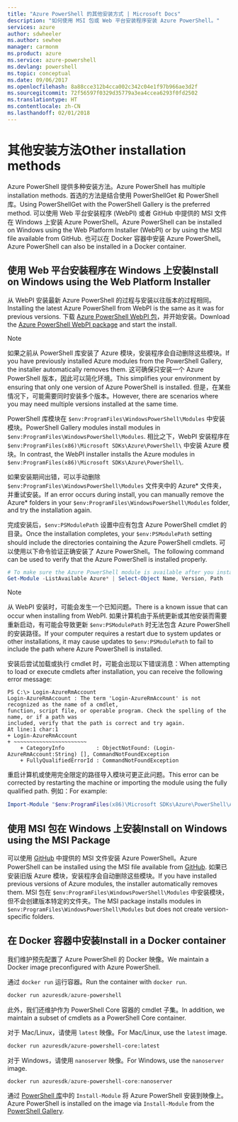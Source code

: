 ```yaml
---
title: "Azure PowerShell 的其他安装方式 | Microsoft Docs"
description: "如何使用 MSI 包或 Web 平台安装程序安装 Azure PowerShell。"
services: azure
author: sdwheeler
ms.author: sewhee
manager: carmonm
ms.product: azure
ms.service: azure-powershell
ms.devlang: powershell
ms.topic: conceptual
ms.date: 09/06/2017
ms.openlocfilehash: 8a88cce312b4cca002c342c04e1f97b966ae3d2f
ms.sourcegitcommit: 72f56597f0329d35779a3ea4ccea6293f0fd2502
ms.translationtype: HT
ms.contentlocale: zh-CN
ms.lasthandoff: 02/01/2018
---
```

# <a name="other-installation-methods"></a><span data-ttu-id="a0453-103">其他安装方法</span><span class="sxs-lookup"><span data-stu-id="a0453-103">Other installation methods</span></span>

<span data-ttu-id="a0453-104">Azure PowerShell 提供多种安装方法。</span><span class="sxs-lookup"><span data-stu-id="a0453-104">Azure PowerShell has multiple installation methods.</span></span> <span data-ttu-id="a0453-105">首选的方法是结合使用 PowerShellGet 和 PowerShell 库。</span><span class="sxs-lookup"><span data-stu-id="a0453-105">Using PowerShellGet with the PowerShell Gallery is the preferred method.</span></span> <span data-ttu-id="a0453-106">可以使用 Web 平台安装程序 (WebPI) 或者 GitHub 中提供的 MSI 文件在 Windows 上安装 Azure PowerShell。</span><span class="sxs-lookup"><span data-stu-id="a0453-106">Azure PowerShell can be installed on Windows using the Web Platform Installer (WebPI) or by using the MSI file available from GitHub.</span></span> <span data-ttu-id="a0453-107">也可以在 Docker 容器中安装 Azure PowerShell。</span><span class="sxs-lookup"><span data-stu-id="a0453-107">Azure PowerShell can also be installed in a Docker container.</span></span>

## <a name="install-on-windows-using-the-web-platform-installer"></a><span data-ttu-id="a0453-108">使用 Web 平台安装程序在 Windows 上安装</span><span class="sxs-lookup"><span data-stu-id="a0453-108">Install on Windows using the Web Platform Installer</span></span>

<span data-ttu-id="a0453-109">从 WebPI 安装最新 Azure PowerShell 的过程与安装以往版本的过程相同。</span><span class="sxs-lookup"><span data-stu-id="a0453-109">Installing the latest Azure PowerShell from WebPI is the same as it was for previous versions.</span></span>
<span data-ttu-id="a0453-110">下载 [Azure PowerShell WebPI 包](http://aka.ms/webpi-azps)，并开始安装。</span><span class="sxs-lookup"><span data-stu-id="a0453-110">Download the [Azure PowerShell WebPI package](http://aka.ms/webpi-azps) and start the install.</span></span>

> [!NOTE]
> <span data-ttu-id="a0453-111">如果之前从 PowerShell 库安装了 Azure 模块，安装程序会自动删除这些模块。</span><span class="sxs-lookup"><span data-stu-id="a0453-111">If you have previously installed Azure modules from the PowerShell Gallery, the installer automatically removes them.</span></span> <span data-ttu-id="a0453-112">这可确保只安装一个 Azure PowerShell 版本，因此可以简化环境。</span><span class="sxs-lookup"><span data-stu-id="a0453-112">This simplifies your environment by ensuring that only one version of Azure PowerShell is installed.</span></span> <span data-ttu-id="a0453-113">但是，在某些情况下，可能需要同时安装多个版本。</span><span class="sxs-lookup"><span data-stu-id="a0453-113">However, there are scenarios where you may need multiple versions installed at the same time.</span></span>
>
> <span data-ttu-id="a0453-114">PowerShell 库模块在 `$env:ProgramFiles\WindowsPowerShell\Modules` 中安装模块。</span><span class="sxs-lookup"><span data-stu-id="a0453-114">PowerShell Gallery modules install modules in `$env:ProgramFiles\WindowsPowerShell\Modules`.</span></span> <span data-ttu-id="a0453-115">相比之下，WebPI 安装程序在 `$env:ProgramFiles(x86)\Microsoft SDKs\Azure\PowerShell\` 中安装 Azure 模块。</span><span class="sxs-lookup"><span data-stu-id="a0453-115">In contrast, the WebPI installer installs the Azure modules in `$env:ProgramFiles(x86)\Microsoft SDKs\Azure\PowerShell\`.</span></span>
>
> <span data-ttu-id="a0453-116">如果安装期间出错，可以手动删除 `$env:ProgramFiles\WindowsPowerShell\Modules` 文件夹中的 Azure\* 文件夹，并重试安装。</span><span class="sxs-lookup"><span data-stu-id="a0453-116">If an error occurs during install, you can manually remove the Azure\* folders in your `$env:ProgramFiles\WindowsPowerShell\Modules` folder, and try the installation again.</span></span>

<span data-ttu-id="a0453-117">完成安装后，`$env:PSModulePath` 设置中应有包含 Azure PowerShell cmdlet 的目录。</span><span class="sxs-lookup"><span data-stu-id="a0453-117">Once the installation completes, your `$env:PSModulePath` setting should include the directories containing the Azure PowerShell cmdlets.</span></span> <span data-ttu-id="a0453-118">可以使用以下命令验证正确安装了 Azure PowerShell。</span><span class="sxs-lookup"><span data-stu-id="a0453-118">The following command can be used to verify that the Azure PowerShell is installed properly.</span></span>

```powershell
# To make sure the Azure PowerShell module is available after you install
Get-Module -ListAvailable Azure* | Select-Object Name, Version, Path
```

> [!NOTE]
> <span data-ttu-id="a0453-119">从 WebPI 安装时，可能会发生一个已知问题。</span><span class="sxs-lookup"><span data-stu-id="a0453-119">There is a known issue that can occur when installing from WebPI.</span></span> <span data-ttu-id="a0453-120">如果计算机由于系统更新或其他安装而需要重新启动，有可能会导致更新 `$env:PSModulePath` 时无法包含 Azure PowerShell 的安装路径。</span><span class="sxs-lookup"><span data-stu-id="a0453-120">If your computer requires a restart due to system updates or other installations, it may cause updates to `$env:PSModulePath` to fail to include the path where Azure PowerShell is installed.</span></span>

<span data-ttu-id="a0453-121">安装后尝试加载或执行 cmdlet 时，可能会出现以下错误消息：</span><span class="sxs-lookup"><span data-stu-id="a0453-121">When attempting to load or execute cmdlets after installation, you can receive the following error message:</span></span>

```
PS C:\> Login-AzureRmAccount
Login-AzureRmAccount : The term 'Login-AzureRmAccount' is not recognized as the name of a cmdlet,
function, script file, or operable program. Check the spelling of the name, or if a path was
included, verify that the path is correct and try again.
At line:1 char:1
+ Login-AzureRmAccount
+ ~~~~~~~~~~~~~~~~~~~~~~~
    + CategoryInfo          : ObjectNotFound: (Login-AzureRmAccount:String) [], CommandNotFoundException
    + FullyQualifiedErrorId : CommandNotFoundException
```

<span data-ttu-id="a0453-122">重启计算机或使用完全限定的路径导入模块可更正此问题。</span><span class="sxs-lookup"><span data-stu-id="a0453-122">This error can be corrected by restarting the machine or importing the module using the fully qualified path.</span></span> <span data-ttu-id="a0453-123">例如：</span><span class="sxs-lookup"><span data-stu-id="a0453-123">For example:</span></span>

```powershell
Import-Module "$env:ProgramFiles(x86)\Microsoft SDKs\Azure\PowerShell\AzureRM.psd1"
```

## <a name="install-on-windows-using-the-msi-package"></a><span data-ttu-id="a0453-124">使用 MSI 包在 Windows 上安装</span><span class="sxs-lookup"><span data-stu-id="a0453-124">Install on Windows using the MSI Package</span></span>

<span data-ttu-id="a0453-125">可以使用 [GitHub](https://aka.ms/azps-release) 中提供的 MSI 文件安装 Azure PowerShell。</span><span class="sxs-lookup"><span data-stu-id="a0453-125">Azure PowerShell can be installed using the MSI file available from [GitHub](https://aka.ms/azps-release).</span></span> <span data-ttu-id="a0453-126">如果已安装旧版 Azure 模块，安装程序会自动删除这些模块。</span><span class="sxs-lookup"><span data-stu-id="a0453-126">If you have installed previous versions of Azure modules, the installer automatically removes them.</span></span> <span data-ttu-id="a0453-127">MSI 包在 `$env:ProgramFiles\WindowsPowerShell\Modules` 中安装模块，但不会创建版本特定的文件夹。</span><span class="sxs-lookup"><span data-stu-id="a0453-127">The MSI package installs modules in `$env:ProgramFiles\WindowsPowerShell\Modules` but does not create version-specific folders.</span></span>

## <a name="install-in-a-docker-container"></a><span data-ttu-id="a0453-128">在 Docker 容器中安装</span><span class="sxs-lookup"><span data-stu-id="a0453-128">Install in a Docker container</span></span>

<span data-ttu-id="a0453-129">我们维护预先配置了 Azure PowerShell 的 Docker 映像。</span><span class="sxs-lookup"><span data-stu-id="a0453-129">We maintain a Docker image preconfigured with Azure PowerShell.</span></span>

<span data-ttu-id="a0453-130">通过 `docker run` 运行容器。</span><span class="sxs-lookup"><span data-stu-id="a0453-130">Run the container with `docker run`.</span></span>

```powershell
docker run azuresdk/azure-powershell
```

<span data-ttu-id="a0453-131">此外，我们还维护作为 PowerShell Core 容器的 cmdlet 子集。</span><span class="sxs-lookup"><span data-stu-id="a0453-131">In addition, we maintain a subset of cmdlets as a PowerShell Core container.</span></span>

<span data-ttu-id="a0453-132">对于 Mac/Linux，请使用 `latest` 映像。</span><span class="sxs-lookup"><span data-stu-id="a0453-132">For Mac/Linux, use the `latest` image.</span></span>

```bash
docker run azuresdk/azure-powershell-core:latest
```

<span data-ttu-id="a0453-133">对于 Windows，请使用 `nanoserver` 映像。</span><span class="sxs-lookup"><span data-stu-id="a0453-133">For Windows, use the `nanoserver` image.</span></span>

```powershell
docker run azuresdk/azure-powershell-core:nanoserver
```

<span data-ttu-id="a0453-134">通过 [PowerShell 库](https://www.powershellgallery.com/)中的 `Install-Module` 将 Azure PowerShell 安装到映像上。</span><span class="sxs-lookup"><span data-stu-id="a0453-134">Azure PowerShell is installed on the image via `Install-Module` from the [PowerShell Gallery](https://www.powershellgallery.com/).</span></span>
